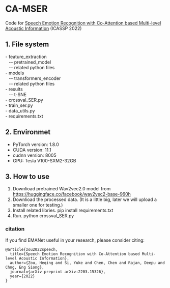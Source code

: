 
# CA-MSER
Code for [Speech Emotion Recognition with Co-Attention based Multi-level Acoustic Information](https://arxiv.org/abs/2203.15326) (ICASSP 2022)


## 1. File system
\- feature_extraction
<br> &ensp; -- pretrained_model
<br> &ensp; -- related python files
<br>
\- models
<br> &ensp;  -- transformers_encoder
<br> &ensp;  -- related python files
<br>
\- results
<br> &ensp;  -- t-SNE
<br>
\- crossval_SER.py
<br>
\- train_ser.py
<br>
\- data_utils.py
<br>
\- requirements.txt

## 2. Environmet
- PyTorch version:  1.8.0
- CUDA version:  11.1
- cudnn version:  8005
- GPU:  Tesla V100-SXM2-32GB

## 3. How to use
 1. Downlioad pretrained Wav2vec2.0 model from https://huggingface.co/facebook/wav2vec2-base-960h
 2. Downlioad the processed data. (It is a little big, later we will upload a smaller one for testing.)
 3. Install related libries. pip install requirements.txt
 4. Run. python crossval_SER.py

### citation
If you find EMANet useful in your research, please consider citing:

    @article{zou2022speech,
      title={Speech Emotion Recognition with Co-Attention based Multi-level Acoustic Information},
      author={Zou, Heqing and Si, Yuke and Chen, Chen and Rajan, Deepu and Chng, Eng Siong},
      journal={arXiv preprint arXiv:2203.15326},
      year={2022}
    }


